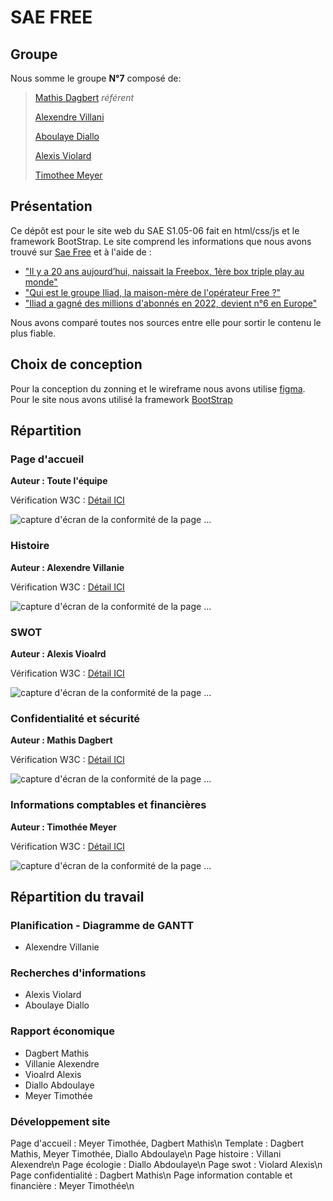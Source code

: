 # SAE FREE

## Groupe
Nous somme le groupe **N°7** composé de:
 
> [Mathis Dagbert](mailto:mathis.dagbert@edu.univ-fcomte.fr) *référent*   
>
> [Alexendre Villani](mailto:alexandre.villani@edu.univ-fcomte.fr)
>
> [Aboulaye Diallo](mailto:abdoulaye.diallo02@edu.univ-fcomte.fr)
>
> [Alexis Violard](mailto:alexis.violard--wilbrett@edu.univ-fcomte.fr)
>
> [Timothee Meyer](mailto:timothee.meyer02@edu.univ-fcomte.fr)

## Présentation

Ce dépôt est pour le site web du SAE S1.05-06 fait en html/css/js et le framework BootStrap.
Le site comprend les informations que nous avons trouvé sur [Sae Free](https://www.free.fr) et à l'aide de :
- ["Il y a 20 ans aujourd’hui, naissait la Freebox, 1ère box triple play au monde"](https://www.capital.fr/entreprises-marches/free-iliad-a-gagne-des-millions-dabonnes-en-2022-devient-n6-en-europe-1463126)
- ["Qui est le groupe Iliad, la maison-mère de l'opérateur Free ?"](https://selectra.info/telecom/fournisseurs/free/groupe-iliad)
- ["Iliad a gagné des millions d'abonnés en 2022, devient n°6 en Europe"](https://www.capital.fr/entreprises-marches/free-iliad-a-gagne-des-millions-dabonnes-en-2022-devient-n6-en-europe-1463126)

Nous avons comparé toutes nos sources entre elle pour sortir le contenu le plus fiable.

## Choix de conception

Pour la conception du zonning et le wireframe nous avons utilise [figma](https://ww.figma.com). Pour le site nous avons utilisé la framework [BootStrap](https://getbootstrap.com)

## Répartition

### Page d'accueil

**Auteur : Toute l'équipe**  

Vérification W3C : [Détail ICI](https://validator.w3.org/nu/?doc=https%3A%2F%2Fmathdriprio.github.io%2Fsaefree%2F)


![capture d'écran de la conformité de la page ...](https://media.discordapp.net/attachments/1154315389191327774/1164918364204957808/image.png?ex=6544f5c5&is=653280c5&hm=99c1f241221c16ec022f02756c67bb807f25c93a851647f1f93911461d8963ee&=)

### Histoire

**Auteur : Alexendre Villanie**  

Vérification W3C : [Détail ICI](https://validator.w3.org/nu/?doc=https%3A%2F%2Fmathdriprio.github.io%2Fsaefree%2Fhistoire.html)


![capture d'écran de la conformité de la page ...](https://media.discordapp.net/attachments/1154315389191327774/1164915793717370890/Capture_decran_2023-10-20_a_15.19.22.png?ex=6544f360&is=65327e60&hm=3b79673eadc90eac2cd1e94c0c5f6bd755c1da291d0b3c7972a5498e86c17066&=&width=968&height=605)

### SWOT

**Auteur : Alexis Vioalrd**  

Vérification W3C : [Détail ICI](https://validator.w3.org/nu/?doc=https%3A%2F%2Fmathdriprio.github.io%2Fsaefree%2FSWOT.html)


![capture d'écran de la conformité de la page ...](https://media.discordapp.net/attachments/1154315389191327774/1164916004707651675/Capture_decran_du_2023-10-20_15-20-00.png?ex=6544f392&is=65327e92&hm=4f67c510f922447042cbcdbfe6a14a31fe46d34921dd4856cc2b887d91d615b9&=&width=1409&height=547)

### Confidentialité et sécurité

**Auteur : Mathis Dagbert**  

Vérification W3C : [Détail ICI](https://validator.w3.org/nu/?doc=https%3A%2F%2Fmathdriprio.github.io%2Fsaefree%2Fconfidentialite-securite.html)


![capture d'écran de la conformité de la page ...](https://media.discordapp.net/attachments/1154315389191327774/1164915558949605446/capture-mathis.png?ex=6544f328&is=65327e28&hm=b88592bc89da5419625c2ef675fd0c9d78b8a8acde87f1674625e8d8e78c41cf&=)

### Informations comptables et financières

**Auteur : Timothée Meyer**  

Vérification W3C : [Détail ICI](https://validator.w3.org/nu/?doc=https%3A%2F%2Fmathdriprio.github.io%2Fsaefree%2Feconomie.html)


![capture d'écran de la conformité de la page ...](https://media.discordapp.net/attachments/1154315389191327774/1164915977570484336/capture-timothee.png?ex=6544f38c&is=65327e8c&hm=9712f904db3ae107d2f2c32f6cedec44d96c72740b56958a010218c2930e5e69&=s)

## Répartition du travail

### Planification - Diagramme de GANTT

- Alexendre Villanie

### Recherches d'informations

- Alexis Violard
- Aboulaye Diallo


### Rapport économique

- Dagbert Mathis
- Villanie Alexendre
- Vioalrd Alexis
- Diallo Abdoulaye
- Meyer Timothée

### Développement site

Page d'accueil : Meyer Timothée, Dagbert Mathis\n
Template : Dagbert Mathis, Meyer Timothée, Diallo Abdoulaye\n
Page histoire : Villani Alexendre\n
Page écologie : Diallo Abdoulaye\n
Page swot : Violard Alexis\n
Page confidentialité : Dagbert Mathis\n
Page information contable et financière : Meyer Timothée\n
